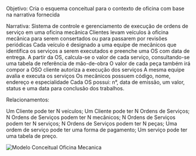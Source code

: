 
Objetivo:
Cria o esquema conceitual para o contexto de oficina com base na narrativa fornecida

Narrativa:
Sistema de controle e gerenciamento de execução de ordens de serviço em uma oficina mecânica
Clientes levam veículos à oficina mecânica para serem consertados ou para passarem por revisões  periódicas
Cada veículo é designado a uma equipe de mecânicos que identifica os serviços a serem executados e preenche uma OS com data de entrega.
A partir da OS, calcula-se o valor de cada serviço, consultando-se uma tabela de referência de mão-de-obra
O valor de cada peça também irá compor a OSO cliente autoriza a execução dos serviços
A mesma equipe avalia e executa os serviços
Os mecânicos possuem código, nome, endereço e especialidade
Cada OS possui: n°, data de emissão, um valor, status e uma data para conclusão dos trabalhos.

Relacionamentos:

Um Cliente pode ter N veículos;
Um Cliente pode ter N Ordens de Serviços;
N Ordens de Serviços podem ter N mecânicos;
N Ordens de Serviços podem ter N serviços;
N Ordens de Serviços podem ter N peças;
Uma ordem de serviço pode ter uma forma de pagamento;
Um serviço pode ter uma tabela de preço.

<img href="https://github.com/fabio-leandro/desafio-bd-dio-oficina/blob/main/oficina.png" alt="Modelo Conceitual Oficina Mecanica">
